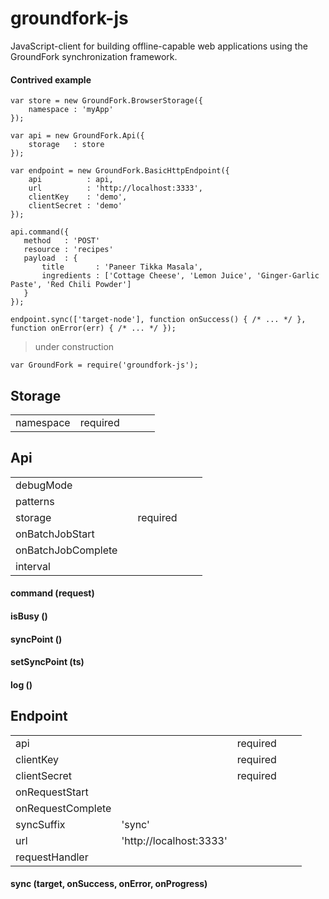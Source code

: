 # groundfork-js

JavaScript-client for building offline-capable web applications using the GroundFork synchronization framework.

#### Contrived example

```
var store = new GroundFork.BrowserStorage({
    namespace : 'myApp'
});

var api = new GroundFork.Api({
    storage   : store
});

var endpoint = new GroundFork.BasicHttpEndpoint({
    api          : api,
    url          : 'http://localhost:3333',
    clientKey    : 'demo',
    clientSecret : 'demo'
});

api.command({
   method   : 'POST'
   resource : 'recipes'
   payload  : {
       title       : 'Paneer Tikka Masala',
       ingredients : ['Cottage Cheese', 'Lemon Juice', 'Ginger-Garlic Paste', 'Red Chili Powder']
   }
});

endpoint.sync(['target-node'], function onSuccess() { /* ... */ }, function onError(err) { /* ... */ });

```

> under construction

```
var GroundFork = require('groundfork-js');
```

## Storage

|                     |          |   |   |   |
|---------------------|----------|---|---|---|
| namespace           | required |   |   |   |

## Api

|                     |           |           |   |   |
|---------------------|-----------|-----------|---|---|
| debugMode           |           |           |   |   |
| patterns            |           |           |   |   |
| storage             |           | required  |   |   |
| onBatchJobStart     |           |           |   |   |
| onBatchJobComplete  |           |           |   |   |
| interval            |           |           |   |   |


#### command (request)

#### isBusy ()

#### syncPoint ()

#### setSyncPoint (ts)

#### log ()

## Endpoint

|                     |                         |           |   |   |
|---------------------|-------------------------|-----------|---|---|
| api                 |                         | required  |   |   |
| clientKey           |                         | required  |   |   |
| clientSecret        |                         | required  |   |   |
| onRequestStart      |                         |           |   |   |
| onRequestComplete   |                         |           |   |   |
| syncSuffix          | 'sync'                  |           |   |   |
| url                 | 'http://localhost:3333' |           |   |   |
| requestHandler      |                         |           |   |   | 

#### sync (target, onSuccess, onError, onProgress)
